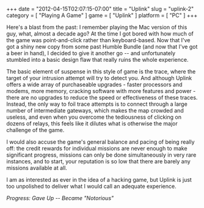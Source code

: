 +++
date = "2012-04-15T02:07:15-07:00"
title = "Uplink"
slug = "uplink-2"
category = [ "Playing A Game" ]
game = [ "Uplink" ]
platform = [ "PC" ]
+++

Here's a blast from the past: I remember playing the Mac version of this guy, what, almost a decade ago?  At the time I got bored with how much of the game was point-and-click rather than keyboard-based.  Now that I've got a shiny new copy from some past Humble Bundle (and now that I've got a beer in hand), I decided to give it another go -- and unfortunately stumbled into a basic design flaw that really ruins the whole experience.

The basic element of suspense in this style of game is the trace, where the target of your intrusion attempt will try to detect you.  And although Uplink offers a wide array of purchaseable upgrades - faster processors and modems, more memory, cracking software with more features and power - there are no upgrades to reduce the speed or effectiveness of these traces.  Instead, the only way to foil trace attempts is to connect through a large number of intermediate gateways, which makes the map crowded and useless, and even when you overcome the tediousness of clicking on dozens of relays, this feels like it dilutes what is otherwise the major challenge of the game.

I would also accuse the game's general balance and pacing of being really off: the credit rewards for individual missions are never enough to make significant progress, missions can only be done simultaneously in very rare instances, and to start, your reputation is so low that there are barely any missions available at all.

I am as interested as ever in the idea of a hacking game, but Uplink is just too unpolished to deliver what I would call an adequate experience.

<i>Progress: Gave Up -- Became "Notorious"</i>